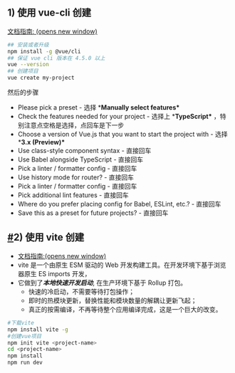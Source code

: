 ## 1) 使用 vue-cli 创建

[文档指南: (opens new window)](https://cli.vuejs.org/zh/guide/creating-a-project.html#vue-create)

```bash
## 安装或者升级
npm install -g @vue/cli
## 保证 vue cli 版本在 4.5.0 以上
vue --version
## 创建项目
vue create my-project
```

然后的步骤

- Please pick a preset - 选择 ***Manually select features\***
- Check the features needed for your project - 选择上 ***TypeScript\*** ，特别注意点空格是选择，点回车是下一步
- Choose a version of Vue.js that you want to start the project with - 选择 ***3.x (Preview)\***
- Use class-style component syntax - 直接回车
- Use Babel alongside TypeScript - 直接回车
- Pick a linter / formatter config - 直接回车
- Use history mode for router? - 直接回车
- Pick a linter / formatter config - 直接回车
- Pick additional lint features - 直接回车
- Where do you prefer placing config for Babel, ESLint, etc.? - 直接回车
- Save this as a preset for future projects? - 直接回车

## [#](http://huaxhe.gitee.io/vue3_study_docs/chapter3/02_创建vue3项目.html#_2-使用-vite-创建)2) 使用 vite 创建

- [文档指南:(opens new window)](https://v3.cn.vuejs.org/guide/installation.html)
- vite 是一个由原生 ESM 驱动的 Web 开发构建工具。在开发环境下基于浏览器原生 ES imports 开发，
- 它做到了***本地快速开发启动***, 在生产环境下基于 Rollup 打包。
  - 快速的冷启动，不需要等待打包操作；
  - 即时的热模块更新，替换性能和模块数量的解耦让更新飞起；
  - 真正的按需编译，不再等待整个应用编译完成，这是一个巨大的改变。

```bash
#下载vite
npm install vite -g
#创建vue项目
npm init vite <project-name>
cd <project-name>
npm install
npm run dev
```
